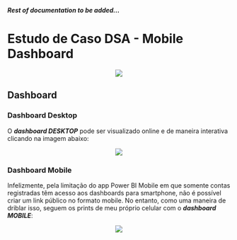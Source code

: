 ***Rest of documentation to be added...***

# Estudo de Caso DSA - Mobile Dashboard

<p align="center">
  <img src="https://i.imgur.com/u0Wf60y.png"/>
</p>

## Dashboard

### Dashboard Desktop

O ***dashboard DESKTOP*** pode ser visualizado online e de maneira interativa clicando na imagem abaixo:

<p align="center">
<a href="https://app.powerbi.com/view?r=eyJrIjoiYTM0YjQ5ZDktYzIyOC00NGNmLWIwYjQtOWY3NzcwMDEyNGMwIiwidCI6ImMwZDAzYmU4LTdkNWUtNGVkMS04MGJkLWQxZDIwYmExNGE3MSJ9"><img src="https://i.imgur.com/Y7II8vW.png"></a>
</p>

### Dashboard Mobile

Infelizmente, pela limitação do app Power BI Mobile em que somente contas registradas têm acesso aos dashboards para smartphone, não é possível criar um link público no formato mobile. No entanto, como uma maneira de driblar isso, seguem os prints de meu próprio celular com o ***dashboard MOBILE***:

<p align="center">
  <img src="https://i.imgur.com/WLu2VF6.jpg">
</p>